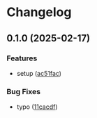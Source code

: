 # Changelog

## 0.1.0 (2025-02-17)


### Features

* setup ([ac51fac](https://github.com/LunchTimeCode/jobs/commit/ac51fac6674990c6e5861badb6ede368201ae17a))


### Bug Fixes

* typo ([11cacdf](https://github.com/LunchTimeCode/jobs/commit/11cacdfe5571c550a670159b749ff810f57e3ccf))
